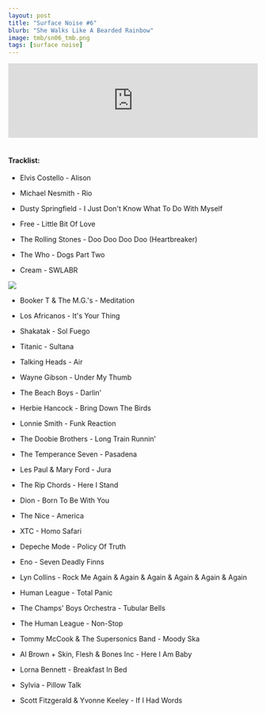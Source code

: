 ```yaml
---
layout: post
title: "Surface Noise #6"
blurb: "She Walks Like A Bearded Rainbow"
image: tmb/sn06_tmb.png
tags: [surface noise]
---
```



<iframe scrolling="no" id="hearthis_at_track_3028667" width="100%" height="150" src="https://hearthis.at/embed/3028667/transparent_black/?hcolor=&color=&style=2&block_size=2&block_space=1&background=1&waveform=0&cover=0&autoplay=0&css=" frameborder="0" allowtransparency allow="autoplay"><p>Listen to <a href="https://hearthis.at/zerocc/surface-noise-6-24817/" target="_blank">Surface Noise #6 (24/8/17)</a> <span>by</span><a href="https://hearthis.at/zerocc/" target="_blank" >Zero</a> <span>on</span> <a href="https://hearthis.at/" target="_blank">hearthis.at</a></p></iframe>
&nbsp;

#### Tracklist:

- Elvis Costello - Alison
- Michael Nesmith - Rio
- Dusty Springfield - I Just Don't Know What To Do With Myself

- Free - Little Bit Of Love
- The Rolling Stones - Doo Doo Doo Doo (Heartbreaker)
- The Who - Dogs Part Two
- Cream - SWLABR

![](https://lh3.googleusercontent.com/2TKJ7d8F6yYPiDQmW1dbFljbhXSfxsTJu-g8pd8CtomhJG0Ro4qE6SIwfvELqriyrHIvOnn0cR9Bit1CAJmhZ45no5vLBaV7X5e3ftAkDIlnFbjf6tW_Pe0iDihPr6I8vI72BmAtsqqki-hHFcZGLbKGKIw-wh7q9wVzbT3fAy0_J4cobT4ofqR5ckq6eqmjhsggpRzNsGqLTzAuwaHw21fV9LNFHxvwlMkoLRkeSg3jBOCWjEbrxjlv0It1l7doAn4dUWoo38QvIiEq9w0dSFZ4AN3tytcoQ795ciXO6mjQkQxXFPIvP5idmhtS2cQIYYQSDMyil_wqXKPR7lgIkA53MckEFOmYwHBNiV_pLQuHHNBQ7VVU833_tUWVF6bVwdWFZ0KHDwKsPlaZXeqBacNdYIeEivLTelRe81tRFU0vDHz_91H0-N-j4Oa_TL02xIgB9JjKJfP77bZ0_Wxgq66TkerbipmUwrePHYEmaZWr6zbn8iTY7iXtz4LIR5Wrmq8u44TXPDGWZWYlculEvrffPO-Cexml2mTC4qDe2kp9QKLhid3rTe7nrACspm2VopE6dukyMFSI6Zpy5L625voVOoH71yvT7wXMgfCDEdmAH2lEiaTsG7CQdDu5OSF4PHoMnkFkdeHUlzWnojyVQUiN=w600-h598-no)

- Booker T & The M.G.'s  - Meditation
- Los Africanos - It's Your Thing
- Shakatak - Sol Fuego
- Titanic - Sultana

- Talking Heads - Air
- Wayne Gibson - Under My Thumb
- The Beach Boys - Darlin'

- Herbie Hancock - Bring Down The Birds
- Lonnie Smith - Funk Reaction
- The Doobie Brothers - Long Train Runnin'

- The Temperance Seven - Pasadena
- Les Paul & Mary Ford - Jura
- The Rip Chords - Here I Stand
- Dion - Born To Be With You

- The Nice - America
- XTC - Homo Safari
- Depeche Mode - Policy Of Truth
- Eno - Seven Deadly Finns

- Lyn Collins - Rock Me Again & Again & Again & Again & Again & Again
- Human League - Total Panic
- The Champs' Boys Orchestra - Tubular Bells
- The Human League - Non-Stop

- Tommy McCook & The Supersonics Band - Moody Ska
- Al Brown + Skin, Flesh & Bones Inc - Here I Am Baby
- Lorna Bennett - Breakfast In Bed
- Sylvia - Pillow Talk

- Scott Fitzgerald & Yvonne Keeley - If I Had Words
